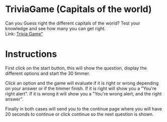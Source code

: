 # TriviaGame (Capitals of the world)

Can you Guess right the different capitals of the world? Test your knowledge and see how many you can get right. 
<br>Link: <a href="https://edgarburelo.github.io/TriviaGame/" target="_blank">Trivia Game"</a>

# Instructions
First click on the start button, this will show the question, display the different options and start the 30 timmer. 

Click an option and the game will evaluate if it is right or wrong depending on your answer or if the timmer finish. If it is right will show you a "You're right alert". If it is wrong it will show you a "You're wrong alert, and the right answer". 

Finally in both cases will send you to the continue page where you will have 20 seconds to continue or click continue so the next question is shown.

